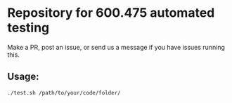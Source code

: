 # Repository for 600.475 automated testing

Make a PR, post an issue, or send us a message if you have issues running this. 

## Usage:
```
./test.sh /path/to/your/code/folder/
```
